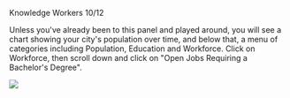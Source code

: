 Knowledge Workers 10/12

Unless you've already been to this panel and played around, you will see a chart showing your city's population over time, and below that, a menu of categories including Population, Education and Workforce. Click on Workforce, then scroll down and click on "Open Jobs Requiring a Bachelor's Degree".

![](docs/images/tutorial/economy/tutorial-economy-9-[7].png)

